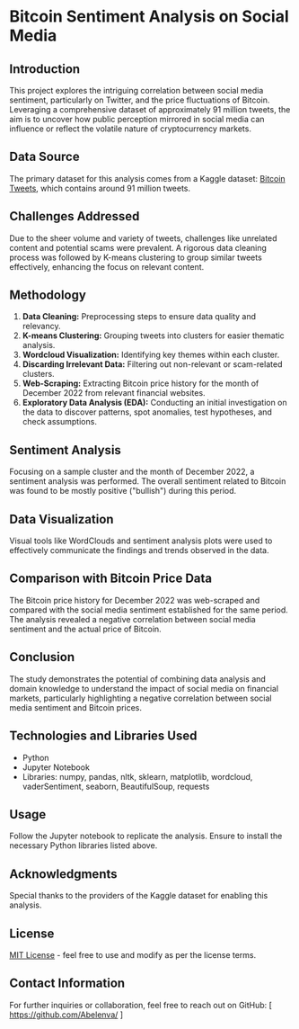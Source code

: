 # Bitcoin Sentiment Analysis on Social Media

## Introduction
This project explores the intriguing correlation between social media sentiment, particularly on Twitter, and the price fluctuations of Bitcoin. Leveraging a comprehensive dataset of approximately 91 million tweets, the aim is to uncover how public perception mirrored in social media can influence or reflect the volatile nature of cryptocurrency markets.

## Data Source
The primary dataset for this analysis comes from a Kaggle dataset: [Bitcoin Tweets](https://www.kaggle.com/datasets/kaushiksuresh147/bitcoin-tweets), which contains around 91 million tweets.

## Challenges Addressed
Due to the sheer volume and variety of tweets, challenges like unrelated content and potential scams were prevalent. A rigorous data cleaning process was followed by K-means clustering to group similar tweets effectively, enhancing the focus on relevant content.

## Methodology
1. **Data Cleaning:** Preprocessing steps to ensure data quality and relevancy.
2. **K-means Clustering:** Grouping tweets into clusters for easier thematic analysis.
3. **Wordcloud Visualization:** Identifying key themes within each cluster.
4. **Discarding Irrelevant Data:** Filtering out non-relevant or scam-related clusters.
5. **Web-Scraping:** Extracting Bitcoin price history for the month of December 2022 from relevant financial websites.
6. **Exploratory Data Analysis (EDA):** Conducting an initial investigation on the data to discover patterns, spot anomalies, test hypotheses, and check assumptions.

## Sentiment Analysis
Focusing on a sample cluster and the month of December 2022, a sentiment analysis was performed. The overall sentiment related to Bitcoin was found to be mostly positive ("bullish") during this period.

## Data Visualization
Visual tools like WordClouds and sentiment analysis plots were used to effectively communicate the findings and trends observed in the data.

## Comparison with Bitcoin Price Data
The Bitcoin price history for December 2022 was web-scraped and compared with the social media sentiment established for the same period. The analysis revealed a negative correlation between social media sentiment and the actual price of Bitcoin.

## Conclusion
The study demonstrates the potential of combining data analysis and domain knowledge to understand the impact of social media on financial markets, particularly highlighting a negative correlation between social media sentiment and Bitcoin prices.

## Technologies and Libraries Used
- Python
- Jupyter Notebook
- Libraries: numpy, pandas, nltk, sklearn, matplotlib, wordcloud, vaderSentiment, seaborn, BeautifulSoup, requests

## Usage
Follow the Jupyter notebook to replicate the analysis. Ensure to install the necessary Python libraries listed above.

## Acknowledgments
Special thanks to the providers of the Kaggle dataset for enabling this analysis.

## License
[MIT License](LICENSE.md) - feel free to use and modify as per the license terms.

## Contact Information
For further inquiries or collaboration, feel free to reach out on GitHub:  [ https://github.com/Abelenva/ ]
